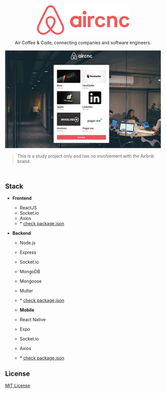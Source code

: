 <p align="center">
  <img src="mobile/src/assets/logo@2x.png" />
</p>

<p align="center">
  Air Coffee & Code, connecting companies and software engineers.
  <br/>
  <br/>

  <img src="dashboard.png" alt="project dashboard"/>

  >This is a study project only and has no involvement with the Airbnb brand.
</p>
<br/>

## Stack

- **Frontend**
  - ReactJS
  - Socket.io
  - Axios
  - \* [check package.json](/frontend/package.json)

- **Backend**
  - Node.js
  - Express
  - Socket.io
  - MongoDB
  - Mongoose
  - Multer
  - \* [check package.json](/backend/package.json)
  
  - **Mobile**
  - React Native
  - Expo
  - Socket.io
  - Axios
  - \* [check package.json](/mobile/package.json)  

## License
[MIT License](https://github.com/daltonmenezes/aircnc/blob/master/LICENSE)
